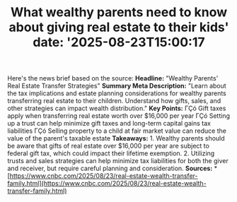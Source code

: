 ﻿---
title: "What wealthy parents need to know about giving real estate to their kids'
date: '2025-08-23T15:00:17"
category: "Markets"
summary: ""
slug: "what wealthy parents need to know about giving real estate t"
source_urls:
  - "https://www.cnbc.com/2025/08/23/real-estate-wealth-transfer-family.html"
seo:
  title: "What wealthy parents need to know about giving real estate to their kids | Hash n Hedge'
  description: '"
  keywords: ["news", "markets", "brief"]
---
Here's the news brief based on the source:  **Headline:** "Wealthy Parents' Real Estate Transfer Strategies"  **Summary Meta Description:** "Learn about the tax implications and estate planning considerations for wealthy parents transferring real estate to their children. Understand how gifts, sales, and other strategies can impact wealth distribution."  **Key Points:**  ΓÇó Gift taxes apply when transferring real estate worth over $16,000 per year ΓÇó Setting up a trust can help minimize gift taxes and long-term capital gains tax liabilities ΓÇó Selling property to a child at fair market value can reduce the value of the parent's taxable estate  **Takeaways:**  1. Wealthy parents should be aware that gifts of real estate over $16,000 per year are subject to federal gift tax, which could impact their lifetime exemption. 2. Utilizing trusts and sales strategies can help minimize tax liabilities for both the giver and receiver, but require careful planning and consideration.  **Sources:** * [https://www.cnbc.com/2025/08/23/real-estate-wealth-transfer-family.html](https://www.cnbc.com/2025/08/23/real-estate-wealth-transfer-family.html) 
